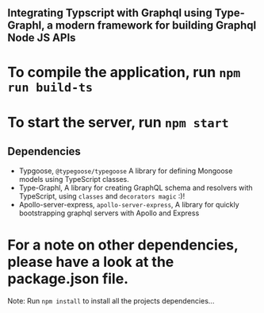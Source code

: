 ##  Integrating Typscript with Graphql using Type-Graphl, a modern framework for building Graphql Node JS APIs

# To compile the application, run `npm run build-ts`

# To start the server, run `npm start`

## Dependencies

 - Typgoose, `@typegoose/typegoose`  A library for defining Mongoose models using TypeScript classes.
 - Type-Graphl, A library for creating GraphQL schema and resolvers with TypeScript, using `classes` and `decorators magic` :)!
 - Apollo-server-express, `apollo-server-express`, A library for quickly bootstrapping graphql servers with Apollo and Express
  

  # For a note on other dependencies, please have a look at the package.json file. 


  Note: Run `npm install` to install all the projects dependencies...